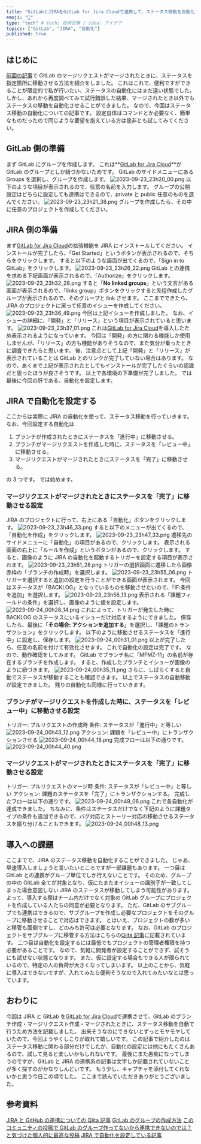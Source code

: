 ```yaml
---
title: "GitLabとJIRAをGitLab for Jira Cloudで連携して、ステータス移動を自動化させる"
emoji: "📘"
type: "tech" # tech: 技術記事 / idea: アイデア
topics: ["GitLab", "JIRA", "自動化"]
published: true
---
```


## はじめに

[前回の記事](https://zenn.dev/maronn/articles/d973dd85980070)で GitLab のマージリクエストがマージされたときに、ステータスを指定箇所に移動させる方法を紹介をしました。
これはこれで、便利ですができることが限定的で私が行いたい、ステータスの自動化にはまだ遠い状態でした。
しかし、あれから再度調べてみて試行錯誤した結果、マージされたとき以外でもステータスの移動を自動化させることができました。
なので、今回はステータス移動の自動化についての記事です。
設定自体はコマンドとか必要なく、簡単なものだったので同じような要望を抱えている方は是非とも試してみてください。

## GitLab 側の準備

まず GitLab にグループを作成します。
これは**[GitLab for Jira Cloud](https://marketplace.atlassian.com/apps/1221011/gitlab-com-for-jira-cloud?hosting=cloud&tab=overview)**が GitLab のグループとしか紐づかないためです。
GitLab のサイドメニューにある Groups を選択し、グループを作成します。
![2023-09-23_23h20_00.png](/images/4aae1a027703ec/2023-09-23_23h20_00.png)
以下のような項目が表示されるので、任意の名前を入力します。
グループの公開設定はどちらに設定しても連携はできるので、private と public 任意のものを選んでください。
![2023-09-23_23h21_38.png](/images/4aae1a027703ec/2023-09-23_23h21_38.png)
グループを作成したら、その中に任意のプロジェクトを作成してください。

## JIRA 側の準備

まず[GitLab for Jira Cloud](https://marketplace.atlassian.com/apps/1221011/gitlab-com-for-jira-cloud?hosting=cloud&tab=overview)の拡張機能を JIRA にインストールしてください。
インストールが完了したら、「Get Started」というボタンが表示されるので、そちらをクリックします。
すると以下のような画面が出てくるので、「Sign in to GitLab」をクリックします。
![2023-09-23_23h26_22.png](/images/4aae1a027703ec/2023-09-23_23h26_22.png)
GitLab との連携を求める下記画面が表示されるので、「Authorize」をクリックします。
![2023-09-23_23h32_28.png](/images/4aae1a027703ec/2023-09-23_23h32_28.png)
すると「**No linked groups**」という文言がある画面が表示されるので、「links group」ボタンをクリックすると先程作成したグループが表示されるので、そのグループと link させます。
ここまでできたら、JIRA のプロジェクトに戻って任意のイシューを作成してください。
![2023-09-23_23h36_49.png](/images/4aae1a027703ec/2023-09-23_23h36_49.png)
今回は上記イシューを作成しました。
なお、イシューの詳細に、「開発」と「リリース」という項目が表示されていると思います。
![2023-09-23_23h37_01.png](/images/4aae1a027703ec/2023-09-23_23h37_01.png)
これは[GitLab for Jira Cloud](https://marketplace.atlassian.com/apps/1221011/gitlab-com-for-jira-cloud?hosting=cloud&tab=overview)を導入したため表示されるようになっています。
今回は「開発」の方に関わる機能しか使用しませんが、「リリース」の方も機能がありそうなので、また気分が乗ったときに調査できたらと思います。
後、注意点として上記「開発」と「リリース」が表示されていることは GitLab とのリンクが完了していない場合はあります。
なので、あくまで上記が表示されたとしてもインストールが完了したぐらいの認識だと思ったほうが良さそうです。
以上で各環境の下準備が完了しました。
では最後に今回の肝である、自動化を設定します。

## JIRA で自動化を設定する

ここからは実際に JIRA の自動化を使って、ステータス移動を行っていきます。
なお、今回設定する自動化は

1. ブランチが作成されたときにステータスを「進行中」に移動させる。
2. ブランチがマージリクエストを作成した時に、ステータスを「レビュー中」に移動させる。
3. マージリクエストがマージされたときにステータスを「完了」に移動させる。

の 3 つです。
では始めます。

### マージリクエストがマージされたときにステータスを「完了」に移動させる設定

JIRA のプロジェクトに行って、右上にある「自動化」ボタンをクリックします。
![2023-09-23_23h46_33.png](/images/4aae1a027703ec/2023-09-23_23h46_33.png)
すると以下のメニューが出てくるので、「自動化を作成」をクリックします。
![2023-09-23_23h47_33.png](/images/4aae1a027703ec/2023-09-23_23h47_33.png)
遷移先のサイドメニューに「自動化」の項目があるので、クリックします。
表示される画面の右上に「ルールを作成」というボタンがあるので、クリックします。
すると、画像のように JIRA の自動化を起動するトリガーを設定する項目が表示されます。
![2023-09-23_23h51_28.png](/images/4aae1a027703ec/2023-09-23_23h51_28.png)
トリガーの選択画面に遷移したら画像赤枠の「ブランチの作成時」を選択します。
![2023-09-23_23h55_06.png](/images/4aae1a027703ec/2023-09-23_23h55_06.png)
トリガーを選択すると追加の設定を行うことができる画面が表示されます。
今回はステータスが「BACKLOG」となっているものを移動させたいので、「IF:条件を追加」を選択します。
![2023-09-23_23h56_13.png](/images/4aae1a027703ec/2023-09-23_23h56_13.png)
表示される「課題フィールドの条件」を選択し、画像のように値を設定します。
![2023-09-24_00h28_14.png](/images/4aae1a027703ec/2023-09-24_00h28_14.png)
これによって、トリガーが発生した時に BACKLOG のステータスにいるイシューだけ対応するようにできました。
保存したら、最後に「**その場合: アクションを追加する**」を選択し、「課題のトランザクション」をクリックします。
以下のように移動させるステータスを「進行中」に設定し、保存します。
![2023-09-24_00h31_01.png](/images/4aae1a027703ec/2023-09-24_00h31_01.png)
以上が完了したら、任意の名前を付けて有効化させます。
これで自動化の設定は完了です。
なので、動作確認をしてみます。
GitLab でブランチ名に「MFMZ-11」の名前が存在するブランチを作成します。
すると、作成したブランチとイシューが画像のように紐づきます。
![2023-09-24_00h35_11.png](/images/4aae1a027703ec/2023-09-24_00h35_11.png)
さらに、しばらくすると自動でステータスが移動することも確認できます。
以上でステータスの自動移動が設定できました。
残りの自動化も同様に行っていきます。

### ブランチがマージリクエストを作成した時に、ステータスを「レビュー中」に移動させる設定

トリガー: プルリクエストの作成時
条件: ステータスが「進行中」と等しい
![2023-09-24_00h43_12.png](/images/4aae1a027703ec/2023-09-24_00h43_12.png)
アクション: 課題を「レビュー中」にトランザクションさせる
![2023-09-24_00h44_18.png](/images/4aae1a027703ec/2023-09-24_00h44_18.png)
完成フローは以下の通りです。
![2023-09-24_00h44_40.png](/images/4aae1a027703ec/2023-09-24_00h44_40.png)

### マージリクエストがマージされたときにステータスを「完了」に移動させる設定

トリガー: プルリクエストのマージ時
条件: ステータスが「レビュー中」と等しい
アクション: 課題のステータスを「完了」にトランザクションする。
完成したフローは以下の通りです。
![2023-09-24_00h49_06.png](/images/4aae1a027703ec/2023-09-24_00h49_06.png)
これで各自動化が達成できました。
ちなみに、条件はステータスだけでなく下記のように課題タイプの条件も追加できるので、バグ対応とストーリー対応の移動させるステータスを振り分けることもできます。
![2023-09-24_00h48_13.png](/images/4aae1a027703ec/2023-09-24_00h48_13.png)

## 導入への課題

ここまでで、JIRA のステータス移動を自動化することができました。
じゃあ、早速導入しましょうと言いたいところですが一部課題もあります。
一つ目は GitLab との連携がグループ単位でしか行えないことです。
そのため、グループの中の GitLab 全てが対象となり、仮にたまたまイシューの識別子が一致してしまった場合意図しない JIRA のステータスが移動してしまう可能性があります。
よって、導入する際はチーム内だけでなく対象の GitLab グループにプロジェクトを作成している人たちの同意が必要となります。
ただ、GitLab のサブグループでも連携はできるので、サブグループを作成し必要なプロジェクトをそのグループに移動させることで対応はできます。
とはいえ、プロジェクトの数が多いと移管も面倒ですし、どのみち許可は必要となります。
なお、GitLab のプロジェクトをサブグループに移管する方法はこちらの[Qiita 記事](https://qiita.com/ynstkt/items/712e64e97e1cb80f7f7b)に記載されています。
二つ目は自動化を設定するには最低でもプロジェクトの管理者権限を持つ必要があることです。
なので、気軽に開発者が設定することができず、試そうにも試せない状態となります。
また、仮に設定する場合もできる人が限られているので、特定の人の負荷が大きくなってしまいます。
以上のことから、気軽に導入はできないですが、入れてみたら便利そうなので入れてみたいなとは思っています。

## おわりに

今回は JIRA と GitLab を[GitLab for Jira Cloud](https://marketplace.atlassian.com/apps/1221011/gitlab-com-for-jira-cloud?hosting=cloud&tab=overview)で連携させて、GitLab のブランチ作成・マージリクエスト作成・マージされたときに、ステータス移動を自動で行うため方法を記載しました。
出来そうなのにできないとずっとモヤモヤしていたので、今回ようやくしこりが取れて嬉しいです。
この記事で紹介したのはステータス移動に関わる部分だけでしたが、自動化の設定には他にもたくさんあるので、試して見ると楽しいかもしれないです。
最後にまた愚痴になってしまうのですが、GitLab と JIRA の連携系の記事は文字しか記載されていないことが多く探すのがかなりしんどいです。
もう少し、キャプチャを添付してくれないかと思う今日この頃でした。
ここまで読んでいただきありがとうございました。

## 参考資料

[JIRA と GitHub の連携についての Qiita 記事](https://qiita.com/Yosuke_Sakaue/items/8d477f0332c31a6b0f79)
[GitLab のグループの作成方法](https://qiita.com/CUTBOSS/items/c1678432ce8208a2fba4)
[このコミュニティの投稿で GitLab のグループ作ってないから連携できないのでは？と気づけた個人的に最高な投稿](https://forum.gitlab.com/t/from-gitlab-jira-cloud-app-i-cannot-link-private-namespaces/78767)
[JIRA で自動化を設定している記事](https://www.atlassian.com/ja/devops/automation-tutorials/jira-automation-rule-to-transition-issues)
